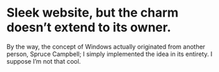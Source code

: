 # Sleek website, but the charm doesn’t extend to its owner.

By the way, the concept of Windows actually originated from another person, Spruce Campbell; I simply implemented the idea in its entirety. I suppose I’m not that cool.

